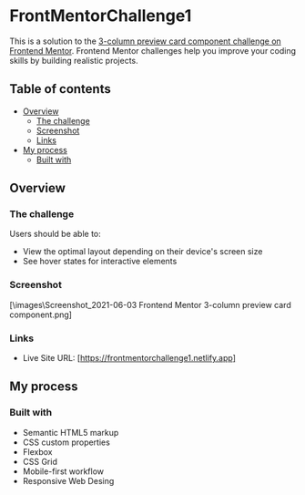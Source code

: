 # FrontMentorChallenge1
This is a solution to the [3-column preview card component challenge on Frontend Mentor](https://www.frontendmentor.io/challenges/3column-preview-card-component-pH92eAR2-). Frontend Mentor challenges help you improve your coding skills by building realistic projects. 

## Table of contents

- [Overview](#overview)
  - [The challenge](#the-challenge)
  - [Screenshot](#screenshot)
  - [Links](#links)
- [My process](#my-process)
  - [Built with](#built-with)

## Overview

### The challenge

Users should be able to:

- View the optimal layout depending on their device's screen size
- See hover states for interactive elements

### Screenshot

[\images\Screenshot_2021-06-03 Frontend Mentor 3-column preview card component.png]


### Links

- Live Site URL: [https://frontmentorchallenge1.netlify.app]

## My process

### Built with

- Semantic HTML5 markup
- CSS custom properties
- Flexbox
- CSS Grid
- Mobile-first workflow
- Responsive Web Desing

